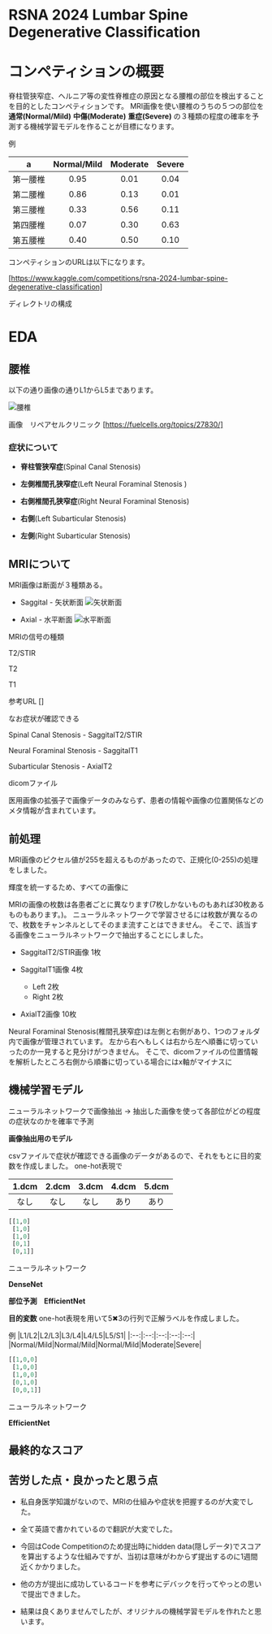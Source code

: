 # RSNA 2024 Lumbar Spine Degenerative Classification

# コンペティションの概要

脊柱管狭窄症、ヘルニア等の変性脊椎症の原因となる腰椎の部位を検出することを目的としたコンペティションです。
MRI画像を使い腰椎のうちの５つの部位を **通常(Normal/Mild)** **中傷(Moderate)** **重症(Severe)** の３種類の程度の確率を予測する機械学習モデルを作ることが目標になります。

例

|a|Normal/Mild|Moderate|Severe|
|:--:|:--:|:--:|:--:|
|第一腰椎|0.95|0.01|0.04|
|第二腰椎|0.86|0.13|0.01|
|第三腰椎|0.33|0.56|0.11|
|第四腰椎|0.07|0.30|0.63|
|第五腰椎|0.40|0.50|0.10|

コンペティションのURLは以下になります。

[https://www.kaggle.com/competitions/rsna-2024-lumbar-spine-degenerative-classification]

ディレクトリの構成

# EDA

## 腰椎

以下の通り画像の通りL1からL5まであります。

![腰椎](https://fuelcells.org/wp/wp-content/uploads/2023/11/intervertebral-disc.jpg.webp)

画像　リペアセルクリニック
[https://fuelcells.org/topics/27830/]

### 症状について

* **脊柱管狭窄症**(Spinal Canal Stenosis)

* **左側椎間孔狭窄症**(Left Neural Foraminal Stenosis )

*  **右側椎間孔狭窄症**(Right Neural Foraminal Stenosis)

* **右側**(Left Subarticular Stenosis)

* **左側**(Right Subarticular Stenosis)


## MRIについて

MRI画像は断面が３種類ある。

* Saggital - 矢状断面
![矢状断面]()

* Axial - 水平断面
![水平断面]()

MRIの信号の種類

T2/STIR

T2

T1

参考URL
[]

なお症状が確認できる

Spinal Canal Stenosis - SaggitalT2/STIR

Neural Foraminal Stenosis - SaggitalT1

Subarticular Stenosis - AxialT2

dicomファイル

医用画像の拡張子で画像データのみならず、患者の情報や画像の位置関係などのメタ情報が含まれています。




## 前処理

MRI画像のピクセル値が255を超えるものがあったので、正規化(0-255)の処理をしました。

輝度を統一するため、すべての画像に

MRIの画像の枚数は各患者ごとに異なります(7枚しかないものもあれば30枚あるものもあります。)。
ニューラルネットワークで学習させるには枚数が異なるので、枚数をチャンネルとしてそのまま流すことはできません。
そこで、該当する画像をニューラルネットワークで抽出することにしました。

* SaggitalT2/STIR画像 1枚

* SaggitalT1画像 4枚
  * Left 2枚
  * Right 2枚

* AxialT2画像 10枚

Neural Foraminal Stenosis(椎間孔狭窄症)は左側と右側があり、1つのフォルダ内で画像が管理されています。
左から右へもしくは右から左へ順番に切っていったのか一見すると見分けがつきません。
そこで、dicomファイルの位置情報を解析したところ右側から順番に切っている場合にはx軸がマイナスに

## 機械学習モデル

ニューラルネットワークで画像抽出 → 抽出した画像を使って各部位がどの程度の症状なのかを確率で予測



**画像抽出用のモデル**

csvファイルで症状が確認できる画像のデータがあるので、それをもとに目的変数を作成しました。
one-hot表現で

|1.dcm|2.dcm|3.dcm|4.dcm|5.dcm|
|:--:|:--:|:--:|:--:|:--:|
|なし|なし|なし|あり|あり|
~~~python
[[1,0]
 [1,0]
 [1,0]
 [0,1]
 [0,1]]
~~~

ニューラルネットワーク

**DenseNet**


**部位予測　EfficientNet**

**目的変数**
one-hot表現を用いて5✖︎3の行列で正解ラベルを作成しました。

例
|L1/L2|L2/L3|L3/L4|L4/L5|L5/S1|
|:--:|:--:|:--:|:--:|:--:|
|Normal/Mild|Normal/Mild|Normal/Mild|Moderate|Severe|
~~~python
[[1,0,0]
 [1,0,0]
 [1,0,0]
 [0,1,0]
 [0,0,1]]
~~~

ニューラルネットワーク

**EfficientNet**



## 最終的なスコア


## 苦労した点・良かったと思う点

* 私自身医学知識がないので、MRIの仕組みや症状を把握するのが大変でした。

* 全て英語で書かれているので翻訳が大変でした。

* 今回はCode Competitionのため提出時にhidden data(隠しデータ)でスコアを算出するような仕組みですが、当初は意味がわからず提出するのに1週間近くかかりました。
* 他の方が提出に成功しているコードを参考にデバックを行ってやっとの思いで提出できました。
* 結果は良くありませんでしたが、オリジナルの機械学習モデルを作れたと思います。
